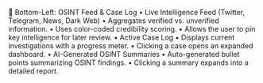 🔳 Bottom-Left: OSINT Feed & Case Log
	•	Live Intelligence Feed (Twitter, Telegram, News, Dark Web)
	•	Aggregates verified vs. unverified information.
	•	Uses color-coded credibility scoring.
	•	Allows the user to pin key intelligence for later review.
	•	Active Case Log
	•	Displays current investigations with a progress meter.
	•	Clicking a case opens an expanded dashboard.
	•	AI-Generated OSINT Summaries
	•	Auto-generated bullet points summarizing OSINT findings.
	•	Clicking a summary expands into a detailed report.
